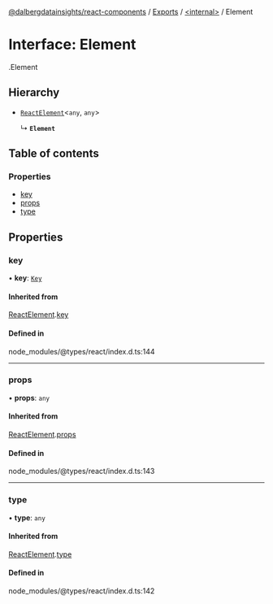 [@dalbergdatainsights/react-components](../README.md) / [Exports](../modules.md) / [<internal\>](../modules/internal_.md) / Element

# Interface: Element

[<internal>](../modules/internal_.md).Element

## Hierarchy

- [`ReactElement`](internal_.ReactElement.md)<`any`, `any`\>

  ↳ **`Element`**

## Table of contents

### Properties

- [key](internal_.Element.md#key)
- [props](internal_.Element.md#props)
- [type](internal_.Element.md#type)

## Properties

### key

• **key**: [`Key`](../modules/internal_.md#key)

#### Inherited from

[ReactElement](internal_.ReactElement.md).[key](internal_.ReactElement.md#key)

#### Defined in

node_modules/@types/react/index.d.ts:144

___

### props

• **props**: `any`

#### Inherited from

[ReactElement](internal_.ReactElement.md).[props](internal_.ReactElement.md#props)

#### Defined in

node_modules/@types/react/index.d.ts:143

___

### type

• **type**: `any`

#### Inherited from

[ReactElement](internal_.ReactElement.md).[type](internal_.ReactElement.md#type)

#### Defined in

node_modules/@types/react/index.d.ts:142
